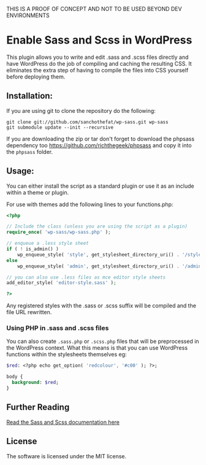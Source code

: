 THIS IS A PROOF OF CONCEPT AND NOT TO BE USED BEYOND DEV ENVIRONMENTS

# Enable Sass and Scss in WordPress

This plugin allows you to write and edit .sass and .scss files directly and
have WordPress do the job of compiling and caching the resulting CSS. It
eliminates the extra step of having to compile the files into CSS yourself
before deploying them.

## Installation:

If you are using git to clone the repository do the following:

    git clone git://github.com/sanchothefat/wp-sass.git wp-sass
    git submodule update --init --recursive

If you are downloading the zip or tar don't forget to download the phpsass
dependency too https://github.com/richthegeek/phpsass and copy it into the `phpsass`
folder.

## Usage:

You can either install the script as a standard plugin or use it as an include within a theme or plugin.

For use with themes add the following lines to your functions.php:

```php
<?php

// Include the class (unless you are using the script as a plugin)
require_once( 'wp-sass/wp-sass.php' );

// enqueue a .less style sheet
if ( ! is_admin() )
    wp_enqueue_style( 'style', get_stylesheet_directory_uri() . '/style.scss' );
else
	wp_enqueue_style( 'admin', get_stylesheet_directory_uri() . '/admin.sass.php' );

// you can also use .less files as mce editor style sheets
add_editor_style( 'editor-style.sass' );

?>
```

Any registered styles with the .sass or .scss suffix will be compiled and the file URL
rewritten.

### Using PHP in .sass and .scss files

You can also create `.sass.php` or `.scss.php` files that will be preprocessed in the WordPress context.
What this means is that you can use WordPress functions within the stylesheets themselves eg:

```sass
$red: <?php echo get_option( 'redcolour', '#c00' ); ?>;

body {
  background: $red;
}
```

## Further Reading

[Read the Sass and Scss documentation here](http://sass-lang.com/)


## License

The software is licensed under the MIT license.
